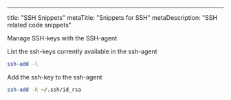 ---
title: "SSH Snippets"
metaTitle: "Snippets for SSH"
metaDescription: "SSH related code snippets"

Manage SSH-keys with the SSH-agent

List the ssh-keys currently available in the ssh-agent
```bash
ssh-add -l
```

Add the ssh-key to the ssh-agent
```bash
ssh-add -K ~/.ssh/id_rsa
```

